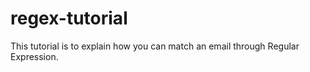 # regex-tutorial
This tutorial is to explain how you can match an email through Regular Expression. 
